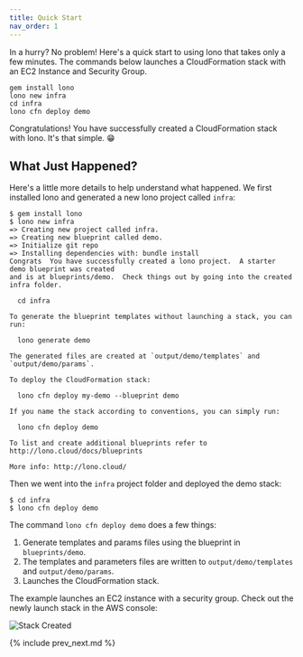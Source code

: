 ```yaml
---
title: Quick Start
nav_order: 1
---
```


In a hurry? No problem!  Here's a quick start to using lono that takes only a few minutes.  The commands below launches a CloudFormation stack with an EC2 Instance and Security Group.

    gem install lono
    lono new infra
    cd infra
    lono cfn deploy demo

Congratulations!  You have successfully created a CloudFormation stack with lono. It's that simple. 😁

## What Just Happened?

Here's a little more details to help understand what happened. We first installed lono and generated a new lono project called `infra`:

    $ gem install lono
    $ lono new infra
    => Creating new project called infra.
    => Creating new blueprint called demo.
    => Initialize git repo
    => Installing dependencies with: bundle install
    Congrats  You have successfully created a lono project.  A starter demo blueprint was created
    and is at blueprints/demo.  Check things out by going into the created infra folder.

      cd infra

    To generate the blueprint templates without launching a stack, you can run:

      lono generate demo

    The generated files are created at `output/demo/templates` and `output/demo/params`.

    To deploy the CloudFormation stack:

      lono cfn deploy my-demo --blueprint demo

    If you name the stack according to conventions, you can simply run:

      lono cfn deploy demo

    To list and create additional blueprints refer to http://lono.cloud/docs/blueprints

    More info: http://lono.cloud/

Then we went into the `infra` project folder and deployed the demo stack:

    $ cd infra
    $ lono cfn deploy demo

The command `lono cfn deploy demo` does a few things:

1. Generate templates and params files using the blueprint in `blueprints/demo`.
2. The templates and parameters files are written to `output/demo/templates` and `output/demo/params`.
3. Launches the CloudFormation stack.

The example launches an EC2 instance with a security group. Check out the newly launch stack in the AWS console:

<img src="/img/tutorial/stack-created.png" alt="Stack Created" class="doc-photo">

{% include prev_next.md %}
